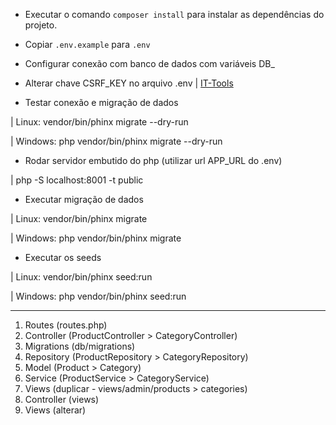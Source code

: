 - Executar o comando `composer install` para instalar as dependências do projeto.

- Copiar `.env.example` para `.env`

- Configurar conexão com banco de dados com variáveis DB_

- Alterar chave CSRF_KEY no arquivo .env | [IT-Tools](https://it-tools.tech/token-generator?length=32)

- Testar conexão e migração de dados

| Linux: vendor/bin/phinx migrate --dry-run

| Windows: php vendor/bin/phinx migrate --dry-run

- Rodar servidor embutido do php (utilizar url APP_URL do .env)

| php -S localhost:8001 -t public

- Executar migração de dados

| Linux: vendor/bin/phinx migrate

| Windows: php vendor/bin/phinx migrate

- Executar os seeds

| Linux: vendor/bin/phinx seed:run

| Windows: php vendor/bin/phinx seed:run

------

1. Routes (routes.php)
2. Controller (ProductController > CategoryController)
3. Migrations (db/migrations)
4. Repository (ProductRepository > CategoryRepository)
5. Model (Product > Category)
6. Service (ProductService > CategoryService)
7. Views (duplicar - views/admin/products > categories)
8. Controller (views)
9. Views (alterar)
